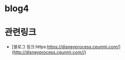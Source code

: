 # blog4
# 관련링크
- [블로그 링크:https:https://disneyprocess.ceunmi.com/](http://disneyprocess.ceunmi.com//)
